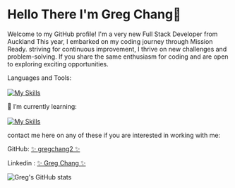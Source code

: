# Hello There I'm Greg Chang👋

Welcome to my GitHub profile! I'm a very new Full Stack Developer from Auckland 
This year, I embarked on my coding journey through Mission Ready.
striving for continuous improvement, I thrive on new challenges and problem-solving.
If you share the same enthusiasm for coding and are open to exploring exciting opportunities. 

Languages and Tools:<br><br>
[![My Skills](https://skillicons.dev/icons?i=js,html,css,nodejs,ts,github,postman,mysql,sass,azure,gcp,mongodb,docker)](https://skillicons.dev)

🌱 I’m currently learning:<br><br>
[![My Skills](https://skillicons.dev/icons?i=cs)](https://skillicons.dev)

contact me here on any of these if you are interested in working with me:
 
 GitHub: [✨ gregchang2 ✨](https://github.com/gregchang2)

 Linkedin : [✨ Greg Chang ✨](https://www.linkedin.com/in/greg-chang-916459265/)

 ![Greg's GitHub stats](https://github-readme-stats.vercel.app/api?username=gregchang2&show_icons=true&theme=transparent)
 
##


<!--
**gregchang2/gregchang2** is a ✨ _special_ ✨ repository because its `README.md` (this file) appears on your GitHub profile.

Here are some ideas to get you started:

- 🔭 I’m currently working on ...
- 🌱 I’m currently learning ...
- 👯 I’m looking to collaborate on ...
- 🤔 I’m looking for help with ...
- 💬 Ask me about ...
- 📫 How to reach me: ...
- 😄 Pronouns: ...
- ⚡ Fun fact: ...
-->
